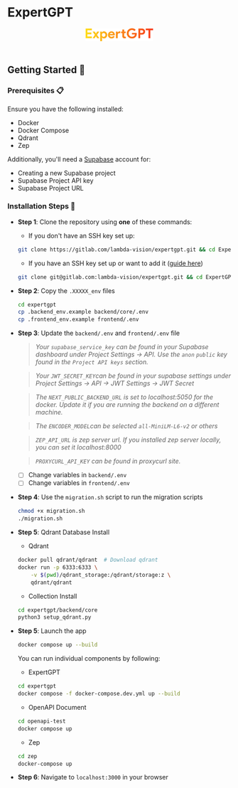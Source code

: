 # ExpertGPT

<div align="center">
    <img src="./ExpertGPT.svg" alt="ExpertGPT-logo" width="30%"  style="border-radius: 0%; padding-bottom: 20px"/>
</div>

## Getting Started 🚀

### Prerequisites 📋

Ensure you have the following installed:

- Docker
- Docker Compose
- Qdrant
- Zep

Additionally, you'll need a [Supabase](https://supabase.com/) account for:

- Creating a new Supabase project
- Supabase Project API key
- Supabase Project URL

### Installation Steps 💽

- **Step 1**: Clone the repository using **one** of these commands:

  - If you don't have an SSH key set up:

  ```bash
  git clone https://gitlab.com/lambda-vision/expertgpt.git && cd ExpertGPT
  ```

  - If you have an SSH key set up or want to add it ([guide here](https://docs.github.com/en/authentication/connecting-to-github-with-ssh/adding-a-new-ssh-key-to-your-github-account))

  ```bash
  git clone git@gitlab.com:lambda-vision/expertgpt.git && cd ExpertGPT
  ```

- **Step 2**: Copy the `.XXXXX_env` files

  ```bash
  cd expertgpt
  cp .backend_env.example backend/core/.env
  cp .frontend_env.example frontend/.env
  ```

- **Step 3**: Update the `backend/.env` and `frontend/.env` file

  > _Your `supabase_service_key` can be found in your Supabase dashboard under Project Settings -> API. Use the `anon` `public` key found in the `Project API keys` section._

  > _Your `JWT_SECRET_KEY`can be found in your supabase settings under Project Settings -> API -> JWT Settings -> JWT Secret_

  > _The `NEXT_PUBLIC_BACKEND_URL` is set to localhost:5050 for the docker. Update it if you are running the backend on a different machine._

  > _The `ENCODER_MODEL`can be selected `all-MiniLM-L6-v2` or others_

  > _`ZEP_API_URL` is zep server url. If you installed zep server locally, you can set it localhost:8000_

  > _`PROXYCURL_API_KEY` can be found in proxycurl site._
  - [ ] Change variables in `backend/.env`
  - [ ] Change variables in `frontend/.env`

- **Step 4**: Use the `migration.sh` script to run the migration scripts

  ```bash
  chmod +x migration.sh
  ./migration.sh
  ```

- **Step 5**: Qdrant Database Install
  - Qdrant
  ```bash
  docker pull qdrant/qdrant  # Download qdrant
  docker run -p 6333:6333 \
      -v $(pwd)/qdrant_storage:/qdrant/storage:z \
      qdrant/qdrant
  ```

  - Collection Install
  ```bash
  cd expertgpt/backend/core
  python3 setup_qdrant.py
  ```

- **Step 5**: Launch the app

  ```bash
  docker compose up --build
  ```

  You can run individual components by following:
  - ExpertGPT
  ```bash
  cd expertgpt
  docker compose -f docker-compose.dev.yml up --build
  ```

  - OpenAPI Document
  ```bash
  cd openapi-test
  docker compose up
  ```

  - Zep
  ```bash
  cd zep
  docker-compose up
  ```
- **Step 6**: Navigate to `localhost:3000` in your browser

